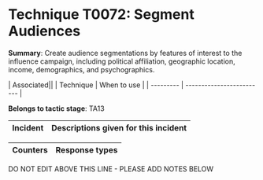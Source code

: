 # Technique T0072: Segment Audiences

**Summary**: Create audience segmentations by features of interest to the influence campaign, including political affiliation, geographic location, income, demographics, and psychographics.


| Associated||
| Technique | When to use |
| --------- | ------------------------- |


**Belongs to tactic stage**: TA13


| Incident | Descriptions given for this incident |
| -------- | -------------------- |



| Counters | Response types |
| -------- | -------------- |


DO NOT EDIT ABOVE THIS LINE - PLEASE ADD NOTES BELOW
